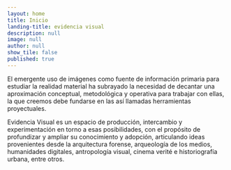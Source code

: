 ```yaml
---
layout: home
title: Inicio
landing-title: evidencia visual
description: null
image: null
author: null
show_tile: false
published: true
---
```


El emergente uso de imágenes como fuente de información primaria para estudiar la realidad material ha subrayado la necesidad de decantar una aproximación conceptual, metodológica y operativa para trabajar con ellas, la que creemos debe fundarse en las así llamadas herramientas proyectuales. 

Evidencia Visual es un espacio de producción, intercambio y experimentación en torno a esas posibilidades, con el propósito de profundizar y ampliar su conocimiento y adopción, articulando ideas provenientes desde la arquitectura forense, arqueología de los medios, humanidades digitales, antropología visual, cinema verité e historiografía urbana, entre otros.